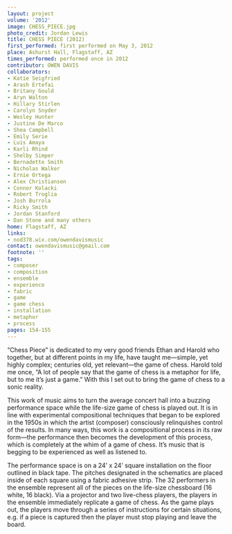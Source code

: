 ```yaml
---
layout: project
volume: '2012'
image: CHESS_PIECE.jpg
photo_credit: Jordan Lewis
title: CHESS PIECE (2012)
first_performed: first performed on May 3, 2012
place: Ashurst Hall, Flagstaff, AZ
times_performed: performed once in 2012
contributor: OWEN DAVIS
collaborators:
- Katie Seigfried
- Arash Ertefai
- Britany Gould
- Aryn Walton
- Hillary Stirlen
- Carolyn Snyder
- Wesley Hunter
- Justine De Marco
- Shea Campbell
- Emily Serie
- Luis Amaya
- Karli Rhind
- Shelby Simper
- Bernadette Smith
- Nicholas Walker
- Ernie Ortega
- Alex Christiansen
- Connor Kolacki
- Robert Troglia
- Josh Burrola
- Ricky Smith
- Jordan Stanford
- Dan Stone and many others
home: Flagstaff, AZ
links:
- nod378.wix.com/owendavismusic
contact: owendavismusic@gmail.com
footnote: ''
tags:
- composer
- composition
- ensemble
- experience
- fabric
- game
- game chess
- installation
- metaphor
- process
pages: 154-155
---
```


“Chess Piece” is dedicated to my very good friends Ethan and Harold who together, but at different points in my life, have taught me—simple, yet highly complex; centuries old, yet relevant—the game of chess. Harold told me once, “A lot of people say that the game of chess is a metaphor for life, but to me it’s just a game.” With this I set out to bring the game of chess to a sonic reality.

This work of music aims to turn the average concert hall into a buzzing performance space while the life-size game of chess is played out. It is in line with experimental compositional techniques that began to be explored in the 1950s in which the artist (composer) consciously relinquishes control of the results. In many ways, this work is a compositional process in its raw form—the performance then becomes the development of this process, which is completely at the whim of a game of chess. It’s music that is begging to be experienced as well as listened to.

The performance space is on a 24’ x 24’ square installation on the floor outlined in black tape. The pitches designated in the schematics are placed inside of each square using a fabric adhesive strip. The 32 performers in the ensemble represent all of the pieces on the life-size chessboard (16 white, 16 black). Via a projector and two live-chess players, the players in the ensemble immediately replicate a game of chess. As the game plays out, the players move through a series of instructions for certain situations, e.g. if a piece is captured then the player must stop playing and leave the board.

